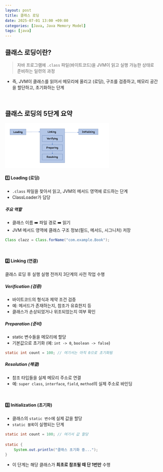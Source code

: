 ```yaml
---
layout: post
title: 클래스 로딩
date: 2025-07-01 13:00 +09:00
categories: [Java, Java Memory Model]
tags: [java]
---
```


## 클래스 로딩이란?

> 자바 프로그램에 `.class` 파일(바이트코드)을 JVM이 읽고 실행 가능한 상태로 준비하는 일련의 과정

- 즉, JVM이 클래스를 읽어서 메모리에 올리고 (로딩), 구조를 검증하고, 메모리 공간을 할단하고, 초기화하는 단계

<br>

## 클래스 로딩의 5단계 요약

![클래스 로딩의 5단계](/assets/img/java/java29_01.png)

#### 1️⃣ Loading (로딩)

- `.class` 파일을 찾아서 읽고, JVM의 메서드 영역에 로드하는 단계
- ClassLoader가 담당

##### 주요 역할

- 클래스 이름 ➡️ 파일 경로 ➡️ 읽기
- JVM 메서드 영역에 클래스 구조 정보(필드, 메서드, 시그니처) 저장

```java
Class clazz = Class.forName("com.example.Book");
```

<br>

#### 2️⃣ Linking (연결)

클래스 로딩 후 실행 실행 전까지 3단계의 사전 작업 수행

##### Verification (검증)
 
- 바이트코드의 형식과 제약 조건 검증
- 예: 메서드가 존재하는지, 참조가 유효한지 등
- 클래스가 손상되었거나 위조되었는지 여부 확인

##### Preparation (준비)

- static 변수들을 메모리에 할당
- 기본값으로 초기화 (예: `int -> 0`, `boolean -> false`)

```java
static int count = 100; // 여기서는 아직 0으로 초기화됨
```

##### Resolution (해결)

- 참조 타입들을 실제 메모리 주소로 연결
- 예: `super class`, `interface`, `field`, `method`의 실제 주소로 바인딩

<br>

#### 3️⃣ Initialization (초기화)

- 클래스의 `static 변수`에 실제 값을 할당
- `static 블록`이 실행되는 단계

```java
static int count = 100; // 여기서 값 할당

static {
    System.out.println("클래스 초기화 중...");
}
```

- 이 단계는 해당 클래스가 **최초로 참조될 때 단 1번만** 수행